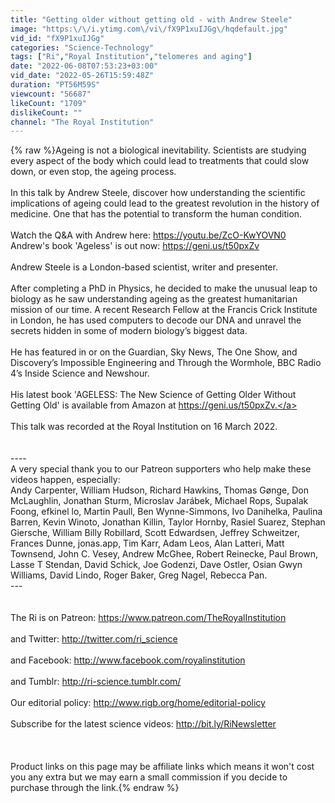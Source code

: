 ```yaml
---
title: "Getting older without getting old - with Andrew Steele"
image: "https:\/\/i.ytimg.com\/vi\/fX9P1xuIJGg\/hqdefault.jpg"
vid_id: "fX9P1xuIJGg"
categories: "Science-Technology"
tags: ["Ri","Royal Institution","telomeres and aging"]
date: "2022-06-08T07:53:23+03:00"
vid_date: "2022-05-26T15:59:48Z"
duration: "PT56M59S"
viewcount: "56687"
likeCount: "1709"
dislikeCount: ""
channel: "The Royal Institution"
---
```

{% raw %}Ageing is not a biological inevitability. Scientists are studying every aspect of the body which could lead to treatments that could slow down, or even stop, the ageing process.<br /><br />In this talk by Andrew Steele, discover how understanding the scientific implications of ageing could lead to the greatest revolution in the history of medicine. One that has the potential to transform the human condition.<br /><br />Watch the Q&amp;A with Andrew here: <a rel="nofollow" target="blank" href="https://youtu.be/ZcO-KwYOVN0">https://youtu.be/ZcO-KwYOVN0</a><br />Andrew's book 'Ageless' is out now: <a rel="nofollow" target="blank" href="https://geni.us/t50pxZv">https://geni.us/t50pxZv</a><br /><br />Andrew Steele is a London-based scientist, writer and presenter.<br /><br />After completing a PhD in Physics, he decided to make the unusual leap to biology as he saw understanding ageing as the greatest humanitarian mission of our time. A recent Research Fellow at the Francis Crick Institute in London, he has used computers to decode our DNA and unravel the secrets hidden in some of modern biology’s biggest data.<br /><br />He has featured in or on the Guardian, Sky News, The One Show, and Discovery’s Impossible Engineering and Through the Wormhole, BBC Radio 4’s Inside Science and Newshour.<br /><br />His latest book 'AGELESS: The New Science of Getting Older Without Getting Old' is available from Amazon at <a rel="nofollow" target="blank" href="https://geni.us/t50pxZv.">https://geni.us/t50pxZv.</a><br /><br />This talk was recorded at the Royal Institution on 16 March 2022.<br /><br /><br />----<br />A very special thank you to our Patreon supporters who help make these videos happen, especially:<br />Andy Carpenter, William Hudson, Richard Hawkins, Thomas Gønge, Don McLaughlin, Jonathan Sturm, Microslav Jarábek, Michael Rops, Supalak Foong, efkinel lo, Martin Paull, Ben Wynne-Simmons, Ivo Danihelka, Paulina Barren, Kevin Winoto, Jonathan Killin, Taylor Hornby, Rasiel Suarez, Stephan Giersche, William Billy Robillard, Scott Edwardsen, Jeffrey Schweitzer, Frances Dunne, jonas.app, Tim Karr, Adam Leos, Alan Latteri, Matt Townsend, John C. Vesey, Andrew McGhee, Robert Reinecke, Paul Brown, Lasse T Stendan, David Schick, Joe Godenzi, Dave Ostler, Osian Gwyn Williams, David Lindo, Roger Baker, Greg Nagel, Rebecca Pan.<br />---<br /><br /><br />The Ri is on Patreon: <a rel="nofollow" target="blank" href="https://www.patreon.com/TheRoyalInstitution">https://www.patreon.com/TheRoyalInstitution</a><br /><br />and Twitter: <a rel="nofollow" target="blank" href="http://twitter.com/ri_science">http://twitter.com/ri_science</a><br /><br />and Facebook: <a rel="nofollow" target="blank" href="http://www.facebook.com/royalinstitution">http://www.facebook.com/royalinstitution</a><br /><br />and Tumblr: <a rel="nofollow" target="blank" href="http://ri-science.tumblr.com/">http://ri-science.tumblr.com/</a><br /><br />Our editorial policy: <a rel="nofollow" target="blank" href="http://www.rigb.org/home/editorial-policy">http://www.rigb.org/home/editorial-policy</a><br /><br />Subscribe for the latest science videos: <a rel="nofollow" target="blank" href="http://bit.ly/RiNewsletter">http://bit.ly/RiNewsletter</a><br /><br /><br /><br />Product links on this page may be affiliate links which means it won't cost you any extra but we may earn a small commission if you decide to purchase through the link.{% endraw %}
